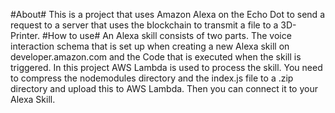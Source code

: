#About#
This is a project that uses Amazon Alexa on the Echo Dot to send a request to a server that uses the blockchain to transmit a file to a 3D-Printer.
#How to use#
An Alexa skill consists of two parts. The voice interaction schema that is set up when creating a new Alexa skill on developer.amazon.com and the Code that is executed when the skill is triggered. In this project AWS Lambda is used to process the skill. You need to compress the nodemodules directory and the index.js file to a .zip directory and upload this to AWS Lambda. Then you can connect it to your Alexa Skill.
